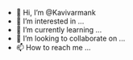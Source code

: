 - 👋 Hi, I’m @Kavivarmank
- 👀 I’m interested in ...
- 🌱 I’m currently learning ...
- 💞️ I’m looking to collaborate on ...
- 📫 How to reach me ...

<!---
Kavivarmank/Kavivarmank is a ✨ special ✨ repository because its `README.md` (this file) appears on your GitHub profile.
You can click the Preview link to take a look at your changes.
--->
